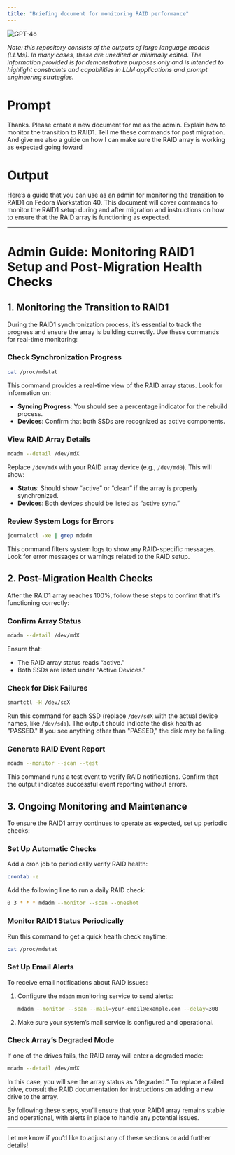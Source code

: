 ```yaml
---
title: "Briefing document for monitoring RAID performance"
---
```

![GPT-4o](https://img.shields.io/badge/GPT--4o-3333FF?style=for-the-badge&logo=openai&logoColor=white)



*Note: this repository consists of the outputs of large language models (LLMs). In many cases, these are unedited or minimally edited. The information provided is for demonstrative purposes only and is intended to highlight constraints and capabilities in LLM applications and prompt engineering strategies.*


# Prompt

Thanks. Please create a new document for me as the admin. Explain how to monitor the transition to RAID1. Tell me these commands for post migration. And give me also a guide on how I can make sure the RAID array is working as expected going foward

# Output

Here’s a guide that you can use as an admin for monitoring the transition to RAID1 on Fedora Workstation 40. This document will cover commands to monitor the RAID1 setup during and after migration and instructions on how to ensure that the RAID array is functioning as expected.

---

# Admin Guide: Monitoring RAID1 Setup and Post-Migration Health Checks

## 1. Monitoring the Transition to RAID1

During the RAID1 synchronization process, it’s essential to track the progress and ensure the array is building correctly. Use these commands for real-time monitoring:

### Check Synchronization Progress
```bash
cat /proc/mdstat
```
This command provides a real-time view of the RAID array status. Look for information on:
- **Syncing Progress**: You should see a percentage indicator for the rebuild process.
- **Devices**: Confirm that both SSDs are recognized as active components.

### View RAID Array Details
```bash
mdadm --detail /dev/mdX
```
Replace `/dev/mdX` with your RAID array device (e.g., `/dev/md0`). This will show:
- **Status**: Should show “active” or “clean” if the array is properly synchronized.
- **Devices**: Both devices should be listed as “active sync.”
  
### Review System Logs for Errors
```bash
journalctl -xe | grep mdadm
```
This command filters system logs to show any RAID-specific messages. Look for error messages or warnings related to the RAID setup.

## 2. Post-Migration Health Checks

After the RAID1 array reaches 100%, follow these steps to confirm that it’s functioning correctly:

### Confirm Array Status
```bash
mdadm --detail /dev/mdX
```
Ensure that:
- The RAID array status reads “active.”
- Both SSDs are listed under “Active Devices.”

### Check for Disk Failures
```bash
smartctl -H /dev/sdX
```
Run this command for each SSD (replace `/dev/sdX` with the actual device names, like `/dev/sda`). The output should indicate the disk health as "PASSED." If you see anything other than "PASSED," the disk may be failing.

### Generate RAID Event Report
```bash
mdadm --monitor --scan --test
```
This command runs a test event to verify RAID notifications. Confirm that the output indicates successful event reporting without errors.

## 3. Ongoing Monitoring and Maintenance

To ensure the RAID1 array continues to operate as expected, set up periodic checks:

### Set Up Automatic Checks
Add a cron job to periodically verify RAID health:
```bash
crontab -e
```
Add the following line to run a daily RAID check:
```bash
0 3 * * * mdadm --monitor --scan --oneshot
```

### Monitor RAID1 Status Periodically
Run this command to get a quick health check anytime:
```bash
cat /proc/mdstat
```

### Set Up Email Alerts
To receive email notifications about RAID issues:
1. Configure the `mdadm` monitoring service to send alerts:
   ```bash
   mdadm --monitor --scan --mail=your-email@example.com --delay=300
   ```
2. Make sure your system’s mail service is configured and operational.

### Check Array’s Degraded Mode
If one of the drives fails, the RAID array will enter a degraded mode:
```bash
mdadm --detail /dev/mdX
```
In this case, you will see the array status as “degraded.” To replace a failed drive, consult the RAID documentation for instructions on adding a new drive to the array.

By following these steps, you’ll ensure that your RAID1 array remains stable and operational, with alerts in place to handle any potential issues.

--- 

Let me know if you’d like to adjust any of these sections or add further details!